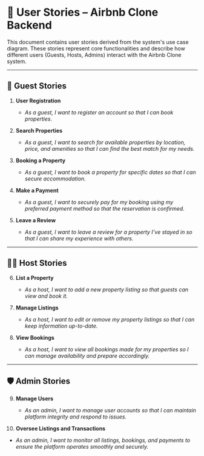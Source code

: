 # 📘 User Stories – Airbnb Clone Backend

This document contains user stories derived from the system's use case diagram. These stories represent core functionalities and describe how different users (Guests, Hosts, Admins) interact with the Airbnb Clone system.

---

## 👤 Guest Stories

1. **User Registration**
   - *As a guest, I want to register an account so that I can book properties.*

2. **Search Properties**
   - *As a guest, I want to search for available properties by location, price, and amenities so that I can find the best match for my needs.*

3. **Booking a Property**
   - *As a guest, I want to book a property for specific dates so that I can secure accommodation.*

4. **Make a Payment**
   - *As a guest, I want to securely pay for my booking using my preferred payment method so that the reservation is confirmed.*

5. **Leave a Review**
   - *As a guest, I want to leave a review for a property I’ve stayed in so that I can share my experience with others.*

---

## 🧑‍💼 Host Stories

6. **List a Property**
   - *As a host, I want to add a new property listing so that guests can view and book it.*

7. **Manage Listings**
   - *As a host, I want to edit or remove my property listings so that I can keep information up-to-date.*

8. **View Bookings**
   - *As a host, I want to view all bookings made for my properties so I can manage availability and prepare accordingly.*

---

## 🛡️ Admin Stories

9. **Manage Users**
   - *As an admin, I want to manage user accounts so that I can maintain platform integrity and respond to issues.*

10. **Oversee Listings and Transactions**
   - *As an admin, I want to monitor all listings, bookings, and payments to ensure the platform operates smoothly and securely.*

